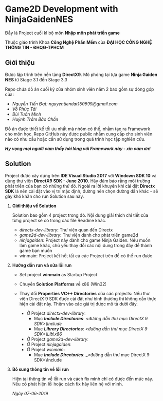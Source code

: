 # Game2D Development with NinjaGaidenNES

Đầy là Project cuối kì bộ môn __Nhập môn phát triển game__ 

Thuộc giáo trình Khoa __Công Nghệ Phần Mềm__ của __ĐẠI HỌC CÔNG NGHỆ THÔNG TIN - ĐHQG-TPHCM__ 

## Giới thiệu

Được lập trình trên nền tảng __DirectX9__. Mô phỏng tại tựa game __Ninja Gaiden NES__ từ Stage 3.1 đến Stage 3.3

Repo chứa đồ án cuối kỳ của nhóm sinh viên năm 2 bao gồm sự đóng góp của:

* _Nguyễn Tiến Đạt: nguyentiendat150699@gmail.com_
* _Võ Phúc Tài_
* _Bùi Tuấn Minh_
* _Huỳnh Trầm Bảo Chấn_

Đồ án được thiết kế tối ưu nhất mà nhóm có thể, nhằm tạo ra Framework cho môn học.
Repo GitHub này được public nhằm cung cấp cho sinh viên nào có nhu cầu hoặc cần sử dụng trong quá trình học tập nghiên cứu.

*__Hy vọng mọi người cảm thấy hài lòng với Framework này - xin cám ơn!__*

## Solution

Project được xây dựng trên __IDE Visual Studio 2017__ với __Windown SDK 10__ và dùng thư viện __DirectX9 SDK - June 2010.__ Hãy đảm bảo rằng môi trường phát triển của bạn có những thứ đó. Ngoài ra lời khuyên khi cài đặt __Directx SDK__ là nên cài đặt vào vị trí mặc định, đường nên chọn đường dẫn khác - sẽ gây khó khăn cho run Solution sau này.

1. __Giới thiệu về Solution__
 
   Solution bao gồm 4 project trong đó. Nội dung giải thích chi tiết của từng project sẽ có trong các file Readme khác.
   
   * _directx-dev-library_: Thư viện quan đến Directx
   * _game2d-dev-library_: Thư viện dành cho phát triển game2d
   * _ninjagaiden_: Project này dành cho game Ninja Gaiden. Nếu muốn làm game khác, chủ yếu thay đổi các nội dung trong đây để thành game bạn muốn
   * winmain: Project kết hết tất cả các Project trên để có thể run được

2. __Hướng dẫn run và sửa lỗi run__
	
   * Set project __winmain__ as Startup Project
   * Chuyển __Solution Platforms__ về x86 (Win32)
   * Thay đổi __Properties VC++ Directories__ của các projects: Nếu thư viện DirectX 9 SDK được cài đặt như bình thường thì không cần thực hiện cài đặt này. Thêm vào các giá trị được mô tả dưới đây.
     
     * Ở Project _directx-dev-library_:
        *  Mục *__Include Directories__*: _<đường dẫn thư mục DirectX 9 SDK>\Include_
        *  Mục *__Library Directories__*: _<đường dẫn thư mục DirectX 9 SDK>\Lib\x86_
     * Ở Project _game2d-dev-library_:
     * Ở Project _ninjagaiden_:
     * Ở Project _winmain_:
        *  Mục *__Include Directories__*: _<đường dẫn thư mục DirectX 9 SDK>\Include
   
3. __Bổ sung thông tin về lỗi run__

   Hiện tại thông tin về lỗi run và cách fix mình chỉ có được đến mức này. Nếu có phát hiện lỗi hoặc cách fix hãy liên hệ với mình.
   
   _Ngày 07-06-2019_
